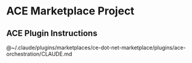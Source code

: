 # ACE Marketplace Project

## ACE Plugin Instructions
@~/.claude/plugins/marketplaces/ce-dot-net-marketplace/plugins/ace-orchestration/CLAUDE.md
